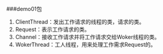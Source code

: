 ###demo01包
1. ClientThread：发出工作请求的线程的类，请求的类。
2. Request：表示工作请求的类。
3. Channel：接收工作请求并将工作请求交给Woker线程的类。
4. WokerThread：工人线程，用来处理工作需求Request的。

